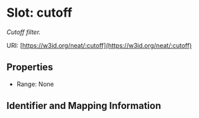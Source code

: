 # Slot: cutoff
_Cutoff filter._


URI: [https://w3id.org/neat/:cutoff](https://w3id.org/neat/:cutoff)



<!-- no inheritance hierarchy -->


## Properties

 * Range: None



## Identifier and Mapping Information





